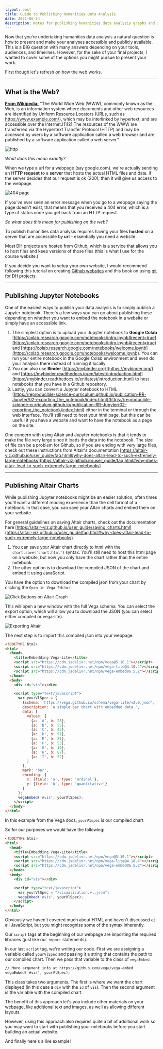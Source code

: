 ```yaml
---
layout: post
title: Guide to Publishing Humanities Data Analysis
date: 2021-06-24
description: Notes for publishing humanities data analysis graphs and some example code
---
```

Now that you're undertaking humanities data analysis a natural question is how to present and make your analyses accessible and publicly available. This is a BIG question with many answers depending on your tools, audiences, and timelines. However, for the sake of your final projects, I wanted to cover some of the options you might pursue to present your work.

First though let's refresh on how the web works.

---

## What is the Web?

[**From Wikipedia:**](https://en.wikipedia.org/wiki/World_Wide_Web)
"The World Wide Web (WWW), commonly known as the Web, is an information system where documents and other web resources are identified by Uniform Resource Locators (URLs, such as https://www.example.com/), which may be interlinked by hypertext, and are accessible over the Internet.[1][2] The resources of the WWW are transferred via the Hypertext Transfer Protocol (HTTP) and may be accessed by users by a software application called a web browser and are published by a software application called a web server."

![http](https://2.bp.blogspot.com/_4l9wMe5bbSk/TMpvwVcMT3I/AAAAAAAAAK4/sCEjRQCkF1o/s1600/Client+Server+communication.GIF)

*What does this mean exactly?*

When we type a url for a webpage (say google.com), we're actually sending an **HTTP request** to a **server** that hosts the actual HTML files and data. If the server decides that our request is ok (200), then it will give us access to the webpage.

![404 page](https://d210waafu5nnsw.cloudfront.net/fad1ff76-801d-4adb-be70-9ddfacfeda88/images/u4ccf6dfb1090_original_opt.jpeg)

If you've ever seen an error message when you go to a webpage saying the page doesn't exist, that means that you received a 404 error, which is a type of status code you get back from an HTTP request.

*So what does this mean for publishing on the web?*

To publish humanities data analysis requires having your files **hosted** on a server that are accessible by **url** - essentially you need a website.

Most DH projects are hosted from Github, which is a service that allows you to host files and keep versions of those files (this is what I use for the course website.) 

If you decide you want to setup your own website, I would recommend following this tutorial on creating [Github websites](https://pages.github.com/) and this book on using [git for DH projects](https://shane-et-al.github.io/git_slab/#git-and-github).

---
## Publishing Jupyter Notebooks

One of the easiest ways to publish your data analysis is to simply publish a Jupyter notebook. There's a few ways you can go about publishing these depending on whether you want to embed the notebook in a website or simply have an accessible link.

1. The simplest option is to upload your Jupyter notebook to **Google Colab** [https://colab.research.google.com/notebooks/intro.ipynb#recent=true](https://colab.research.google.com/notebooks/intro.ipynb#recent=true) and [https://colab.research.google.com/notebooks/welcome.ipynb](https://colab.research.google.com/notebooks/welcome.ipynb). You can run your entire notebook in the Google Colab environment and even do your analysis there instead of running it locally.
2. You can also use **Binder** [https://mybinder.org/](https://mybinder.org/) and [https://mybinder.readthedocs.io/en/latest/introduction.html](https://mybinder.readthedocs.io/en/latest/introduction.html) to host notebooks that you have in a Github repository.
3. Lastly, you can convert a Jupyter notebook to HTML [https://reproducible-science-curriculum.github.io/publication-RR-Jupyter/02-exporting_the_notebook/index.html](https://reproducible-science-curriculum.github.io/publication-RR-Jupyter/02-exporting_the_notebook/index.html) either in the terminal or through the web interface. You'll still need to host your html page, but this can be useful if you have a website and want to have the notebook as a page on the site.

One concern with using Altair and Jupyter notebooks is that it tends to make the file very large since it loads the data into the notebook. The size of file can be a problem for Github, so if you are ending with very large files, check out these instructions from Altair's documentation [https://altair-viz.github.io/user_guide/faq.html#why-does-altair-lead-to-such-extremely-large-notebooks](https://altair-viz.github.io/user_guide/faq.html#why-does-altair-lead-to-such-extremely-large-notebooks)

---
## Publishing Altair Charts

While publishing Jupyter notebooks might be an easier solution, often times you'll want a different reading experience than the cell format of a notebook. In that case, you can save your Altair charts and embed them on your website.

For general guidelines on saving Altair charts, check out the documentation here [https://altair-viz.github.io/user_guide/saving_charts.html](https://altair-viz.github.io/user_guide/faq.html#why-does-altair-lead-to-such-extremely-large-notebooks)

1. You can save your Altair chart directly to html with the `chart.save('chart.html')` syntax. You'll still need to host this html page on a website, but now you only have the chart rather than the entire notebook.
2. The other option is to download the compiled JSON of the chart and embed it using JavaScript.

You have the option to download the compiled json from your chart by clicking the `Open in Vega Editor`.

<div class="row" style="justify-content:center;">
   <div>
       <img src="{{ site.baseurl }}/assets/img/click.png" alt="Click Buttons on Altair Graph" style="max-width:100%;" >
   </div>
</div>

This will open a new window with the full Vega schema. You can select the export option, which will allow you to download the JSON (you can select either compiled or vega-lite).

<div class="row" style="justify-content:center;">
   <div>
       <img src="{{ site.baseurl }}/assets/img/export.png" alt="Exporting Altair" style="max-width:100%;" >
   </div>
</div>

The next step is to import this compiled json into your webpage.

```html
<!DOCTYPE html>
<html>
  <head>
    <title>Embedding Vega-Lite</title>
    <script src="https://cdn.jsdelivr.net/npm/vega@5.10.1"></script>
    <script src="https://cdn.jsdelivr.net/npm/vega-lite@4.10.4"></script>
    <script src="https://cdn.jsdelivr.net/npm/vega-embed@6.5.2"></script>
  </head>
  <body>
    <div id="vis"></div>

    <script type="text/javascript">
      var yourVlSpec = {
        $schema: 'https://vega.github.io/schema/vega-lite/v2.0.json',
        description: 'A simple bar chart with embedded data.',
        data: {
          values: [
            {a: 'A', b: 28},
            {a: 'B', b: 55},
            {a: 'C', b: 43},
            {a: 'D', b: 91},
            {a: 'E', b: 81},
            {a: 'F', b: 53},
            {a: 'G', b: 19},
            {a: 'H', b: 87},
            {a: 'I', b: 52}
          ]
        },
        mark: 'bar',
        encoding: {
          x: {field: 'a', type: 'ordinal'},
          y: {field: 'b', type: 'quantitative'}
        }
      };
      vegaEmbed('#vis', yourVlSpec);
    </script>
  </body>
</html>
```
In this example from the Vega docs, `yourV1spec` is our compiled chart.

So for our purposes we would have the following:

```html
<!DOCTYPE html>
<html>
  <head>
    <title>Embedding Vega-Lite</title>
    <script src="https://cdn.jsdelivr.net/npm/vega@5.10.1"></script>
    <script src="https://cdn.jsdelivr.net/npm/vega-lite@4.10.4"></script>
    <script src="https://cdn.jsdelivr.net/npm/vega-embed@6.5.2"></script>
  </head>
  <body>
    <div id="vis"></div>

    <script type="text/javascript">
      var yourVlSpec = "/visualization.vl.json";
      vegaEmbed('#vis', yourVlSpec);
    </script>
  </body>
</html>
```
Obviously we haven't covered much about HTML and haven't discussed at all JavaScript, but you might recognize some of the syntax inherently.

Our `script` tags at the beginning of our webpage are importing the required libraries (just like our `import` statements).

In our last `script` tag, we're writing our code. First we are assigning a variable called `yourVlSpec` and passing it a string that contains the path to our compiled chart. Then we pass that variable to the class of `vegaEmbed`.

```html
// More argument info at https://github.com/vega/vega-embed
vegaEmbed('#vis', yourVlSpec);
```
This class takes two arguments. The first is where we want the chart displayed (in this case a `div` with the `id` of `vis`). Then the second argument is the variable with the compiled chart.

The benefit of this approach let's you include other materials on your webpage, like additional text and images, as well as allowing different layouts.

However, using this approach also requires quite a bit of additional work so you may want to start with publishing your notebooks before you start building an actual website.

And finally here's a live example!

<script src="https://cdn.jsdelivr.net/npm/vega@5.7.2"></script>
<script src="https://cdn.jsdelivr.net/npm/vega-lite@4.0.0-beta.10"></script>
<script src="https://cdn.jsdelivr.net/npm/vega-embed@5.1.3"></script>
<div id="viz" class="col three"></div>
<script type="text/javascript">
    // Visualization javascript
    var viz = "/example_visualization.vl.json";
    vegaEmbed('#viz', viz);
</script>